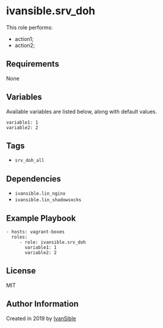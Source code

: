 # ivansible.srv_doh

This role performs:
 - action1;
 - action2;


## Requirements

None


## Variables

Available variables are listed below, along with default values.

    variable1: 1
    variable2: 2


## Tags

- `srv_doh_all`


## Dependencies

- `ivansible.lin_nginx`
- `ivansible.lin_shadowsocks`


## Example Playbook

    - hosts: vagrant-boxes
      roles:
         - role: ivansible.srv_doh
           variable1: 1
           variable2: 2


## License

MIT

## Author Information

Created in 2019 by [IvanSible](https://github.com/ivansible)
